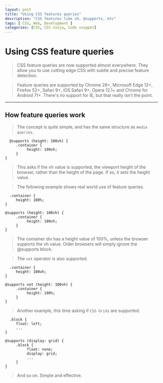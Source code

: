 ```yaml
---
layout: post
title: "Using CSS features queries"
description: "CSS features like vh, @supports, etc"
tags: [ CSS, Web, Development ]
categories: [CSS, CSS ninja, Code snippet]
---
```



# Using CSS feature queries
>CSS feature queries are now supported almost everywhere. They allow you to use cutting edge CSS with subtle and precise feature detection.

>Feature queries are supported by Chrome 28+, Microsoft Edge 12+, Firefox 52+, Safari 9+, iOS Safari 9+, Opera 12.1+ and Chrome for Android 71+. There's no support for IE, but that really isn't the point.
---

## How feature queries work
> The concept is quite simple, and has the same structure as `media queries`.

```
  @supports (height: 100vh) {
     .container {
          height: 100vh;
     }
}

```

>This asks if the vh value is supported, the viewport height of the browser, rather than the height of the page. If so, it sets the height value.

>The following example shows real world use of feature queries.

```
  .container {
     height: 100%;
}

@supports (height: 100vh) {
     .container {
          height: 100vh;
     }
}

```

>The container div has a height value of 100%, unless the browser supports the vh value. Older browsers will simply ignore the @supports block.

>The `not` operator is also supported.

```
  .container {
     height: 100vh;
}

@supports not (height: 100vh) {
     .container {
          height: 100%;
     }
}
```

>Another example, this time asking if `CSS Grids` are supported.

```
  .block {
     float: left;
     ...
}

@supports (display: grid) {
     .block {
          float: none;
          display: grid;
          ...
     }
}
```
>And so on. Simple and effective.